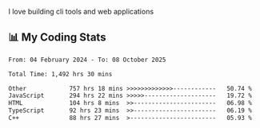 I love building cli tools and web applications

## 📊 My Coding Stats

<!--START_SECTION:waka-->

```txt
From: 04 February 2024 - To: 08 October 2025

Total Time: 1,492 hrs 30 mins

Other            757 hrs 18 mins >>>>>>>>>>>>>------------   50.74 %
JavaScript       294 hrs 22 mins >>>>>--------------------   19.72 %
HTML             104 hrs 8 mins  >>-----------------------   06.98 %
TypeScript       92 hrs 23 mins  >>-----------------------   06.19 %
C++              88 hrs 27 mins  >------------------------   05.93 %
```

<!--END_SECTION:waka-->
